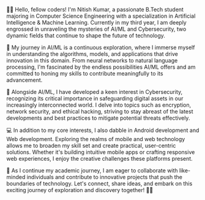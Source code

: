 👨‍💻 Hello, fellow coders! I'm Nitish Kumar, a passionate B.Tech student majoring in Computer Science Engineering with a specialization in Artificial Intelligence & Machine Learning. Currently in my third year, I am deeply engrossed in unraveling the mysteries of AI/ML and Cybersecurity, two dynamic fields that continue to shape the future of technology.

🧠 My journey in AI/ML is a continuous exploration, where I immerse myself in understanding the algorithms, models, and applications that drive innovation in this domain. From neural networks to natural language processing, I'm fascinated by the endless possibilities AI/ML offers and am committed to honing my skills to contribute meaningfully to its advancement.

🔐 Alongside AI/ML, I have developed a keen interest in Cybersecurity, recognizing its critical importance in safeguarding digital assets in our increasingly interconnected world. I delve into topics such as encryption, network security, and ethical hacking, striving to stay abreast of the latest developments and best practices to mitigate potential threats effectively.

💻 In addition to my core interests, I also dabble in Android development and Web development. Exploring the realms of mobile and web technology allows me to broaden my skill set and create practical, user-centric solutions. Whether it's building intuitive mobile apps or crafting responsive web experiences, I enjoy the creative challenges these platforms present.

🚀 As I continue my academic journey, I am eager to collaborate with like-minded individuals and contribute to innovative projects that push the boundaries of technology. Let's connect, share ideas, and embark on this exciting journey of exploration and discovery together! 🌟🚀
